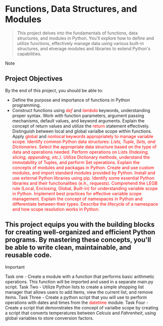 # Functions, Data Structures, and Modules

> This project delves into the fundamentals of functions, data structures, and modules in Python. You'll explore how to define and utilize functions, effectively manage data using various built-in structures, and elverage modules and libraries to extend Python's capabilities.

> [!NOTE]
> ## **Project Objectives**
> By the end of this project, you should be able to:
> - Define the purpose and importance of functions in Python programming.
> - Construct functions using <span style="color:red">*def*</span> and <span style="color:red">*lambda*</span> keywords, understanding proper syntax.
> Work with function parameters, argument passing mechanisms, default values, and keyword arguments.
> Explain the concept of return values and utilize the <span style="color:red">return</span> statement effectively.
> Distinguish between local and global varialbe scope within functions.
> Apply <span style="color:red">global</span> and <span style="color:red">nonlocal<span> keywords appropriately to manage variable scope.
> Identify common Python data structures: *Lists, Tuple, Sets, and Dictionaries.*
> Select the appropriate data structure based on the type of data and operations needed.
> Perform operations on Lists *(Indexing, slicing, appending, etc.)*.
> Utilize Dictionary methods, understand the immutability of Tuples, and perform Set operations.
> Explain the concepts of modules and packagas in Python.
> Create and use custom modules, and import standard modules provided by Python.
> Install and use external Python libraries using pip.
> Identify some essential Python libraries and their functionalities (e.h., <span style="color:red">requests</span>).
> Comprehend the LEGB rule (Local, Enclosing, Global, Built-in) for understanding variable scope in Python.
> Implement best practices for effective variable scope management.
> Explain the concept of namespaces in Python and differentiate between their types.
> Describe the lifecycle of a namespace and how scope resolution works in Python.

## This project equips you with the building blocks for creating well-organized and efficient Python programs. By mastering these concepts, you'll be able to write clean, maintainable, and reusable code.

> [!IMPORTANT]
> Task one - Create a module with a function that performs basic arithmetic operations. This function will be imported and used in a separate main.py script.
> Task Two - Utilize Python lists to create a simple shopping list manager that allows users to add items, view the current list, and remove items.
> Task Three - Create a python script that you will use to perform operations with dates and times from the <span style="color:red">datetime</span> module.
> Task Four - Create a script that demonstrates the concept of varialbe scope by creating a script that converts temperatures between *Celcuis* and *Fahrenheit*, using global variables to store conversion factors.
